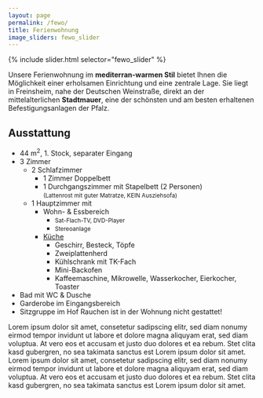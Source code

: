 ```yaml
---
layout: page
permalink: /fewo/
title: Ferienwohnung
image_sliders: fewo_slider
---
```


<div class="align-right" style="width: 66%">
{% include slider.html selector="fewo_slider" %}
</div>

Unsere Ferienwohnung im **mediterran-warmen Stil** bietet Ihnen die Möglichkeit einer erholsamen Einrichtung und eine zentrale Lage. Sie liegt in Freinsheim, nahe der Deutschen Weinstraße, direkt an der mittelalterlichen **Stadtmauer**, eine der schönsten und am besten erhaltenen Befestigungsanlagen der Pfalz.


## Ausstattung
- 44 m<sup>2</sup>, 1. Stock, separater Eingang
- 3 Zimmer
  - 2 Schlafzimmer
    - 1 Zimmer Doppelbett
    - 1 Durchgangszimmer mit Stapelbett (2 Personen) <br/> <small>(Lattenrost mit guter Matratze, KEIN Ausziehsofa)</small>
  - 1 Hauptzimmer mit
    - Wohn- & Essbereich
      - <small>Sat-Flach-TV, DVD-Player</small>
      - <small>Stereoanlage</small>
    - <u>Küche</u>
      - Geschirr, Besteck, Töpfe
      - Zweiplattenherd
      - Kühlschrank mit TK-Fach
      - Mini-Backofen
      - Kaffeemaschine, Mikrowelle, Wasserkocher, Eierkocher, Toaster
- Bad mit WC & Dusche
- Garderobe im Eingangsbereich
- Sitzgruppe im Hof
  Rauchen ist in der Wohnung nicht gestattet!

Lorem ipsum dolor sit amet, consetetur sadipscing elitr, sed diam nonumy eirmod tempor invidunt ut labore et dolore magna aliquyam erat, sed diam voluptua. At vero eos et accusam et justo duo dolores et ea rebum. Stet clita kasd gubergren, no sea takimata sanctus est Lorem ipsum dolor sit amet. Lorem ipsum dolor sit amet, consetetur sadipscing elitr, sed diam nonumy eirmod tempor invidunt ut labore et dolore magna aliquyam erat, sed diam voluptua. At vero eos et accusam et justo duo dolores et ea rebum. Stet clita kasd gubergren, no sea takimata sanctus est Lorem ipsum dolor sit amet.
